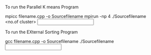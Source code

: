 
To run the Parallel K means Program

mpicc filename.cpp -o Sourcefilename
mpirun -np 4 ./Sourcefilename <no.of cluster> <Input File><Output File>


To run the EXternal Sorting Program

gcc filename.cpp -o Sourcefilename
./Sourcefilename <Input file> <Outfile File>
